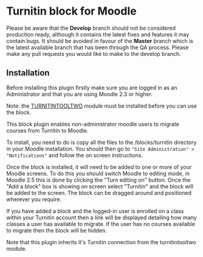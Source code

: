 Turnitin block for Moodle
=========================

Please be aware that the **Develop** branch should not be considered production ready, although it contains the latest fixes and features it may contain bugs. It should be avoided in favour of the **Master** branch which is the latest available branch that has been through the QA process. Please make any pull requests you would like to make to the develop branch.

Installation
------------

Before installing this plugin firstly make sure you are logged in as an Administrator and that you are using Moodle 2.3 or higher.

Note: the [TURNITINTOOLTWO](https://github.com/jmcgettrick/moodle-mod_turnitintooltwo) module must be installed before you can use the block.

This block plugin enables non-administrator moodle users to migrate courses from Turnitin to Moodle. 

To install, you need to do is copy all the files to the /blocks/turnitin directory in your Moodle installation. You should then go to `"Site Administration" > "Notifications"` and follow the on screen instructions.

Once the block is installed, it will need to be added to one or more of your Moodle screens. To do this you should switch Moodle to editing mode, in Moodle 2.5 this is done by clicking the "Turn editing on" button. Once the "Add a block" box is showing on screen select "Turnitin" and the block will be added to the screen. The block can be dragged around and positioned wherever you require.

If you have added a block and the logged-in user is enrolled on a class within your Turnitin account then a link will be displayed detailing how many classes a user has available to migrate. If the user has no courses available to migrate then the block will be hidden.

Note that this plugin inherits it's Turnitin connection from the turnitintooltwo module.